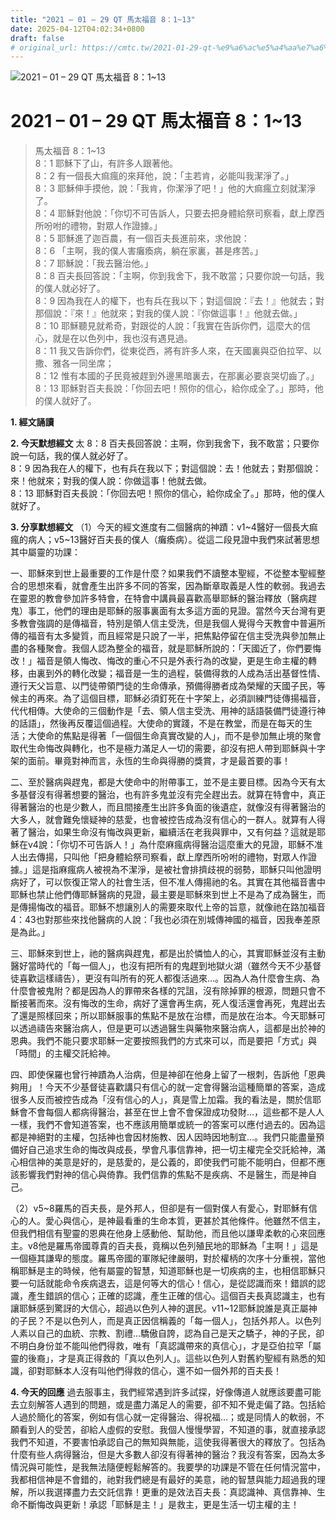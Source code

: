 ```yaml
---
title: "2021 – 01 – 29 QT 馬太福音 8：1~13"
date: 2025-04-12T04:02:34+0800
draft: false
# original_url: https://cmtc.tw/2021-01-29-qt-%e9%a6%ac%e5%a4%aa%e7%a6%8f%e9%9f%b3-8%ef%bc%9a113
---
```


![2021 – 01 – 29 QT 馬太福音 8：1\~13](/images/qt.jpg   "2021 – 01 – 29 QT 馬太福音 8：1\~13")

# 2021 – 01 – 29 QT 馬太福音 8：1\~13

> 馬太福音 8：1\~13  
> 8：1 耶穌下了山，有許多人跟著他。  
> 8：2 有一個長大痲瘋的來拜他，說：「主若肯，必能叫我潔淨了。」  
> 8：3 耶穌伸手摸他，說：「我肯，你潔淨了吧！」他的大痲瘋立刻就潔淨了。  
> 8：4 耶穌對他說：「你切不可告訴人，只要去把身體給祭司察看，獻上摩西所吩咐的禮物，對眾人作證據。」  
> 8：5 耶穌進了迦百農，有一個百夫長進前來，求他說：  
> 8：6 「主啊，我的僕人害癱瘓病，躺在家裏，甚是疼苦。」  
> 8：7 耶穌說：「我去醫治他。」  
> 8：8 百夫長回答說：「主啊，你到我舍下，我不敢當；只要你說一句話，我的僕人就必好了。  
> 8：9 因為我在人的權下，也有兵在我以下；對這個說：『去！』他就去；對那個說：『來！』他就來；對我的僕人說：『你做這事！』他就去做。」  
> 8：10 耶穌聽見就希奇，對跟從的人說：「我實在告訴你們，這麼大的信心，就是在以色列中，我也沒有遇見過。  
> 8：11 我又告訴你們，從東從西，將有許多人來，在天國裏與亞伯拉罕、以撒、雅各一同坐席；  
> 8：12 惟有本國的子民竟被趕到外邊黑暗裏去，在那裏必要哀哭切齒了。」  
> 8：13 耶穌對百夫長說：「你回去吧！照你的信心，給你成全了。」那時，他的僕人就好了。

**1. 經文誦讀**

**2.  今天默想經文**
太 8：8 百夫長回答說：主啊，你到我舍下，我不敢當；只要你說一句話，我的僕人就必好了。  
8：9 因為我在人的權下，也有兵在我以下；對這個說：去！他就去；對那個說：來！他就來；對我的僕人說：你做這事！他就去做。  
8：13 耶穌對百夫長說：「你回去吧！照你的信心，給你成全了。」那時，他的僕人就好了。

**3. 分享默想經文**
（1）今天的經文進度有二個醫病的神蹟：v1\~4醫好一個長大痲瘋的病人；v5\~13醫好百夫長的僕人（癱瘓病）。從這二段見證中我們來試著思想其中屬靈的功課：

一、耶穌來到世上最重要的工作是什麼？如果我們不讀整本聖經，不從整本聖經整合的思想來看，就會產生出許多不同的答案，因為斷章取義是人性的軟弱。我過去在靈恩的教會參加許多特會，在特會中講員最喜歡高舉耶穌的醫治釋放（醫病趕鬼）事工，他們的理由是耶穌的服事裏面有太多這方面的見證。當然今天台灣有更多教會強調的是傳福音，特別是領人信主受洗，但是我個人覺得今天教會中普遍所傳的福音有太多變質，而且經常是只說了一半，把焦點停留在信主受洗與參加無止盡的各種聚會。我個人認為整全的福音，就是耶穌所說的：「天國近了，你們要悔改！」福音是領人悔改、悔改的重心不只是外表行為的改變，更是生命主權的轉移，由裏到外的轉化改變；福音是一生的過程，裝備得救的人成為活出基督性情、遵行天父旨意、以門徒帶領門徒的生命傳承，預備得勝者成為榮耀的天國子民，等候主的再來。為了這個目標，耶穌必須釘死在十字架上，必須訓練門徒傳揚福音，代代相傳。大使命的三個動作是「去、領人信主受洗、用神的話語裝備門徒遵行神的話語」，然後再反覆這個過程。大使命的實踐，不是在教堂，而是在每天的生活；大使命的焦點是得著「一個個生命真實改變的人」，而不是參加無止境的聚會取代生命悔改與轉化，也不是極力滿足人一切的需要，卻沒有把人帶到耶穌與十字架的面前。畢竟對神而言，永恆的生命與得勝的獎賞，才是最首要的事！

二、至於醫病與趕鬼，都是大使命中的附帶事工，並不是主要目標。因為今天有太多基督沒有得著想要的醫治，也有許多鬼並沒有完全趕出去。就算在特會中，真正得著醫治的也是少數人，而且間接產生出許多負面的後遺症，就像沒有得著醫治的大多人，就會難免懷疑神的慈愛，也會被控告成為沒有信心的一群人。就算有人得著了醫治，如果生命沒有悔改與更新，繼續活在老我與罪中，又有何益？這就是耶穌在v4說：「你切不可告訴人！」為什麼麻瘋病得醫治這麼重大的見證，耶穌不准人出去傳揚，只叫他「把身體給祭司察看，獻上摩西所吩咐的禮物，對眾人作證據。」這是指麻瘋病人被視為不潔淨，是被社會排擠歧視的弱勢，耶穌只叫他證明病好了，可以恢復正常人的社會生活，但不准人傳揚祂的名。其實在其他福音書中耶穌也禁止他們傳耶穌醫病的見證，最主要是耶穌來到世上不是為了成為醫生，而是傳揚悔改的福音。耶穌不想讓別人的需要來取代上帝的旨意，就像祂在路加福音4：43也對那些來找他醫病的人說：「我也必須在別城傳神國的福音，因我奉差原是為此。」

三、耶穌來到世上，祂的醫病與趕鬼，都是出於憐恤人的心，其實耶穌並沒有主動醫好當時代的「每一個人」，也沒有把所有的鬼趕到地獄火湖（雖然今天不少基督徒喜歡這樣禱告），更沒有叫所有的死人都復活過來…。因為人為什麼會生病、為什麼會被鬼附？都是因為人的罪帶來各樣的咒詛，沒有除掉罪的根源，問題只會不斷接著而來。沒有悔改的生命，病好了還會再生病，死人復活還會再死，鬼趕出去了還是照樣回來；所以耶穌服事的焦點不是放在治標，而是放在治本。今天耶穌可以透過禱告來醫治病人，但是更可以透過醫生與藥物來醫治病人，這都是出於神的恩典。我們不能只要求耶穌一定要按照我們的方式來可以，而是要把「方式」與「時間」的主權交託給神。

四、即使保羅也曾行神蹟為人治病，但是神卻在他身上留了一根刺，告訴他「恩典夠用」！今天不少基督徒喜歡講只有信心的就一定會得醫治這種簡單的答案，造成很多人反而被控告成為「沒有信心的人」，真是雪上加霜。我的看法是，關於信耶穌會不會每個人都病得醫治，甚至在世上會不會保證成功發財…，這些都不是人人一樣，我們不會知道答案，也不應該用簡單或統一的答案可以應付過去的。因為這都是神絕對的主權，包括神也會因材施教、因人因時因地制宜…。我們只能盡量預備好自己追求生命的悔改與成長，學會凡事信靠神，把一切主權完全交託給神，滿心相信神的美意是好的，是慈愛的，是公義的，即使我們可能不能明白，但都不應該影響我們對神的信心與倚靠。我們信靠的焦點不是疾病、不是醫生，而是神自己。

（2）v5\~8羅馬的百夫長，是外邦人，但卻是有一個對僕人有愛心，對耶穌有信心的人。愛心與信心，是神最看重的生命本質，更甚於其他條件。他雖然不信主，但我們相信有聖靈的恩典在他身上感動他、幫助他，而且他以謙卑柔軟的心來回應主。v8他是羅馬帝國尊貴的百夫長，竟稱以色列殖民地的耶穌為「主啊！」這是一個極其謙卑的態度。羅馬帝國的軍隊紀律嚴明，對於權柄的次序十分重視，當他稱耶穌是主的時候，他有屬靈的智慧，知道耶穌也是一切疾病的主，也相信耶穌只要一句話就能命令疾病退去，這是何等大的信心！信心，是從認識而來！錯誤的認識，產生錯誤的信心；正確的認識，產生正確的信心。這個百夫長真認識主，也有讓耶穌感到驚訝的大信心，超過以色列人神的選民。v11\~12耶穌說誰是真正屬神的子民？不是以色列人，而是真正因信稱義的「每一個人」，包括外邦人。以色列人素以自己的血統、宗教、割禮…驕傲自誇，認為自己是天之驕子，神的子民，卻不明白身份並不能叫他們得救，唯有「真認識帶來的真信心」，才是亞伯拉罕「屬靈的後裔」，才是真正得救的「真以色列人」。這些以色列人對舊約聖經有熟悉的知識，卻對耶穌本人沒有叫他們得救的信心，還不如一個外邦的百夫長！

**4. 今天的回應**
過去服事主，我們經常遇到許多試探，好像傳道人就應該要盡可能去立刻解答人遇到的問題，或是盡力滿足人的需要，卻不知不覺走偏了路。包括給人過於簡化的答案，例如有信心就一定得醫治、得祝福…；或是同情人的軟弱，不願看到人的受苦，卻給人虛假的安慰。我個人慢慢學習，不知道的事，就直接承認我們不知道，不要害怕承認自己的無知與無能，這使我得著很大的釋放了。包括為什麼有些人病得醫治，但是大多數人卻沒有得著神的醫治？我沒有答案，因為太多情況與可能性，是我無法隨便輕鬆解答的。我要學的功課是不管在任何情況當中，我都相信神是不會錯的，祂對我們總是有最好的美意，祂的智慧與能力超過我的理解，所以我選擇盡力去交託信靠！更重的是效法百夫長：真認識神、真信靠神、生命不斷悔改與更新！承認「耶穌是主！」是救主，更是生活一切主權的主！
